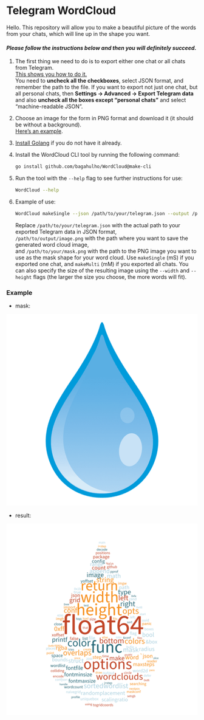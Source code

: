 # Telegram WordCloud

Hello. This repository will allow you to make a beautiful picture of the words from your chats, which will line up in the shape you want.

#### ***Please follow the instructions below and then you will definitely succeed.***

1. The first thing we need to do is to export either one chat or all chats from Telegram.  
   [This shows you how to do it.](https://translated.turbopages.org/proxy_u/en-ru.ru.acef52d3-66be5179-e2c8be42-74722d776562/https/www.thewindowsclub.com/how-to-export-chat-and-group-data-in-telegram)  
   You need to **uncheck all the checkboxes**, select JSON format, and remember the path to the file. If you want to export not just one chat, but all personal chats, then **Settings -> Advanced -> Export Telegram data** and also **uncheck all the boxes except “personal chats”** and select “machine-readable JSON”.

2. Choose an image for the form in PNG format and download it (it should be without a background).  
   [Here’s an example](https://yandex.ru/images/search?from=tabbar&img_url=https%3A%2F%2Fwww.clipartmax.com%2Fpng%2Ffull%2F50-504644_gold-crown-clipart-transparent-background-collection-transparent-background-crown-clipart.png&lr=1092&pos=0&rpt=simage&text=png%20%D0%BA%D0%BE%D1%80%D0%BD%D0%B0).

3. [Install Golang](https://go.dev/doc/install) if you do not have it already.

4. Install the WordCloud CLI tool by running the following command:
   ```bash
   go install github.com/bagahulho/WordCloud@make-cli
   ```

5. Run the tool with the `--help` flag to see further instructions for use:
   ```bash
   WordCloud --help
   ```

6. Example of use:
   ```bash
   WordCloud makeSingle --json /path/to/your/telegram.json --output /path/to/output/image.png --mask /path/to/your/mask.png
   ```
   Replace `/path/to/your/telegram.json` with the actual path to your exported Telegram data in JSON format,  
   `/path/to/output/image.png` with the path where you want to save the generated word cloud image,  
   and `/path/to/your/mask.png` with the path to the PNG image you want to use as the mask shape for your word cloud.
   Use `makeSingle` (mS) if you exported one chat, and `makeMulti` (mM) if you exported all chats. 
You can also specify the size of the resulting image using the `--width` and `--height` flags (the larger the size you choose, the more words will fit).

### Example
- mask:

![mask image](https://github.com/bagahulho/WordCloud/blob/make-cli/example/mask.png)

- result:

![result image](https://github.com/bagahulho/WordCloud/blob/make-cli/example/output.png)
